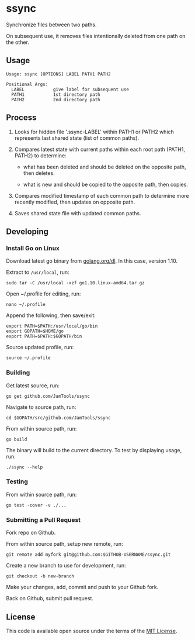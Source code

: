 # ssync

Synchronize files between two paths.

On subsequent use, it removes files intentionally deleted from one path on the other.

## Usage

```
Usage: ssync [OPTIONS] LABEL PATH1 PATH2

Positional Args:
  LABEL           give label for subsequent use
  PATH1           1st directory path
  PATH2           2nd directory path
```

## Process

1. Looks for hidden file '.ssync-LABEL' within PATH1 or PATH2 which represents last shared state (list of common paths).

2. Compares latest state with current paths within each root path (PATH1, PATH2) to determine:

   * what has been deleted and should be deleted on the opposite path, then deletes.

   * what is new and should be copied to the opposite path, then copies.

3. Compares modified timestamp of each common path to determine more recently modified, then updates on opposite path.

4. Saves shared state file with updated common paths.

## Developing

### Install Go on Linux

Download latest go binary from [golang.org/dl](https://golang.org/dl/). In this case, version 1.10.

Extract to `/usr/local`, run:

    sudo tar -C /usr/local -xzf go1.10.linux-amd64.tar.gz

Open ~/.profile for editing, run:

    nano ~/.profile

Append the following, then save/exit:

    export PATH=$PATH:/usr/local/go/bin
    export GOPATH=$HOME/go
    export PATH=$PATH:$GOPATH/bin

Source updated profile, run:

    source ~/.profile

### Building

Get latest source, run:

    go get github.com/JamTools/ssync

Navigate to source path, run:

    cd $GOPATH/src/github.com/JamTools/ssync

From within source path, run:

    go build

The binary will build to the current directory. To test by displaying usage, run:

    ./ssync --help

### Testing

From within source path, run:

    go test -cover -v ./...

### Submitting a Pull Request

Fork repo on Github.

From within source path, setup new remote, run:

    git remote add myfork git@github.com:$GITHUB-USERNAME/ssync.git

Create a new branch to use for development, run:

    git checkout -b new-branch

Make your changes, add, commit and push to your Github fork.

Back on Github, submit pull request.

## License

This code is available open source under the terms of the [MIT License](http://opensource.org/licenses/MIT).
